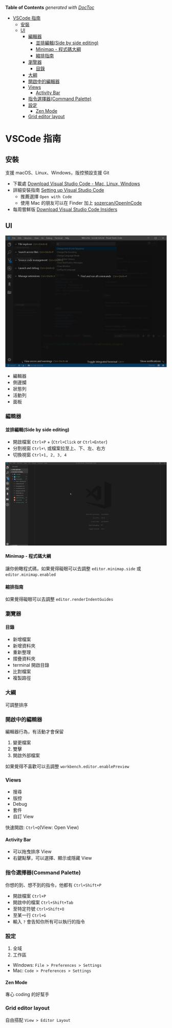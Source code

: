 <!-- START doctoc generated TOC please keep comment here to allow auto update -->
<!-- DON'T EDIT THIS SECTION, INSTEAD RE-RUN doctoc TO UPDATE -->
**Table of Contents**  *generated with [DocToc](https://github.com/thlorenz/doctoc)*

- [VSCode 指南](#vscode-%E6%8C%87%E5%8D%97)
    - [安裝](#%E5%AE%89%E8%A3%9D)
    - [UI](#ui)
        - [編輯器](#%E7%B7%A8%E8%BC%AF%E5%99%A8)
            - [並排編輯(Side by side editing)](#%E4%B8%A6%E6%8E%92%E7%B7%A8%E8%BC%AFside-by-side-editing)
            - [Minimap - 程式碼大綱](#minimap---%E7%A8%8B%E5%BC%8F%E7%A2%BC%E5%A4%A7%E7%B6%B1)
            - [縮排指南](#%E7%B8%AE%E6%8E%92%E6%8C%87%E5%8D%97)
        - [瀏覽器](#%E7%80%8F%E8%A6%BD%E5%99%A8)
            - [目錄](#%E7%9B%AE%E9%8C%84)
        - [大綱](#%E5%A4%A7%E7%B6%B1)
        - [開啟中的編輯器](#%E9%96%8B%E5%95%9F%E4%B8%AD%E7%9A%84%E7%B7%A8%E8%BC%AF%E5%99%A8)
        - [Views](#views)
            - [Activity Bar](#activity-bar)
        - [指令選擇器(Command Palette)](#%E6%8C%87%E4%BB%A4%E9%81%B8%E6%93%87%E5%99%A8command-palette)
        - [設定](#%E8%A8%AD%E5%AE%9A)
            - [Zen Mode](#zen-mode)
        - [Grid editor layout](#grid-editor-layout)

<!-- END doctoc generated TOC please keep comment here to allow auto update -->

# VSCode 指南

## 安裝

支援 macOS、Linux、Windows，版控預設支援 Git

- 下載處 [Download Visual Studio Code - Mac, Linux, Windows](https://code.visualstudio.com/Download)
- 詳細安裝指南 [Setting up Visual Studio Code](https://code.visualstudio.com/docs/setup/setup-overview)
  - 推薦選擇 `Open with Code`
  - 使用 Mac 的朋友可以在 Finder 加上 [sozercan/OpenInCode](https://github.com/sozercan/OpenInCode)
- 每周嘗鮮版 [Download Visual Studio Code Insiders](https://code.visualstudio.com/insiders/)

## UI

![Interview Overview](/images/interface-overview.png)

- 編輯器
- 側邊攔
- 狀態列
- 活動列
- 面板

### 編輯器

#### 並排編輯(Side by side editing)

- 開啟檔案 `Ctrl+P` + (`Ctrl+Click` or `Ctrl+Enter`)
- 分割視窗 `Ctrl+\` 或檔案拉至上、下、左、右方
- 切換視窗 `Ctrl+1, 2, 3, 4`

![Side by side editing](/images/side-bys-ide-editing.gif)

#### Minimap - 程式碼大綱

讓你俯瞰程式碼，如果覺得礙眼可以去調整 `editor.minimap.side` 或 `editor.minimap.enabled`

#### 縮排指南

如果覺得礙眼可以去調整 `editor.renderIndentGuides`

### 瀏覽器

#### 目錄

- 新增檔案
- 新增資料夾
- 重新整理
- 摺疊資料夾
- terminal 開啟目錄
- 比對檔案
- 複製路徑

### 大綱

可調整排序

### 開啟中的編輯器

編輯器行為，有活動才會保留

1. 變更檔案
2. 雙擊
3. 開啟外部檔案

如果覺得不喜歡可以去調整 `workbench.editor.enablePreview`

### Views

- 搜尋
- 版控
- Debug
- 套件
- 自訂 View

快速開啟: `Ctrl+Q`(View: Open View)

#### Activity Bar

- 可以拖曳排序 View
- 右鍵點擊，可以選擇、顯示或隱藏 View

### 指令選擇器(Command Palette)

你想的到、想不到的指令，他都有 `Ctrl+Shift+P`

- 開啟檔案 `Ctrl+P`
- 開啟中的檔案 `Ctrl+Shift+Tab`
- 至特定符號 `Ctrl+Shift+O`
- 至某一行 `Ctrl+G`
- 輸入 `?` 會告知你所有可以執行的指令

### 設定

1. 全域
1. 工作區

- Windows: `File > Preferences > Settings`
- Mac: `Code > Preferences > Settings`

#### Zen Mode

專心 coding 的好幫手

### Grid editor layout

自由搭配 `View > Editor Layout`